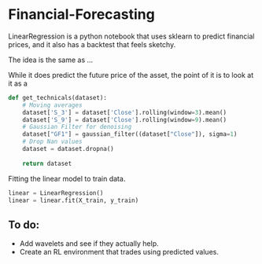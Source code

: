 # Financial-Forecasting

LinearRegression is a python notebook that uses sklearn to predict financial prices, and it also has a backtest that feels sketchy.

The idea is the same as ... 

While it does predict the future price of the asset, the point of it is to look at it as a 

```python
def get_technicals(dataset):
    # Moving averages
    dataset['S_3'] = dataset['Close'].rolling(window=3).mean()
    dataset['S_9'] = dataset['Close'].rolling(window=9).mean()
    # Gaussian Filter for denoising
    dataset["GF1"] = gaussian_filter((dataset["Close"]), sigma=1)
    # Drop Nan values
    dataset = dataset.dropna()
    
    return dataset
```

Fitting the linear model to train data.
```python
linear = LinearRegression()
linear = linear.fit(X_train, y_train)
```

## To do:
- Add wavelets and see if they actually help.
- Create an RL environment that trades using predicted values.